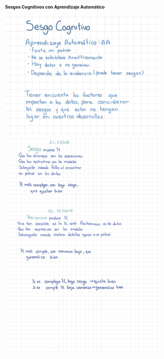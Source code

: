 #### Sesgos Cognitivos con Aprendizaje Automático

<img src="images/sesgos.jpeg" alt="Notas escritas en clase" />
<img src="images/sesgo.jpg" alt="Notas escritas en clase" />